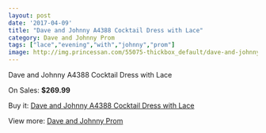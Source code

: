 ```yaml
---
layout: post
date: '2017-04-09'
title: "Dave and Johnny A4388 Cocktail Dress with Lace"
category: Dave and Johnny Prom
tags: ["lace","evening","with","johnny","prom"]
image: http://img.princessan.com/55075-thickbox_default/dave-and-johnny-a4388-cocktail-dress-with-lace.jpg
---
```

Dave and Johnny A4388 Cocktail Dress with Lace

On Sales: **$269.99**
<a href="https://www.princessan.com/en/dave-and-johnny-prom/24774-dave-and-johnny-a4388-cocktail-dress-with-lace.html"><amp-img layout="responsive" width="600" height="600" src="//img.princessan.com/55075-thickbox_default/dave-and-johnny-a4388-cocktail-dress-with-lace.jpg" alt="Dave and Johnny A4388 Cocktail Dress with Lace 0" /></a>
<a href="https://www.princessan.com/en/dave-and-johnny-prom/24774-dave-and-johnny-a4388-cocktail-dress-with-lace.html"><amp-img layout="responsive" width="600" height="600" src="//img.princessan.com/55076-thickbox_default/dave-and-johnny-a4388-cocktail-dress-with-lace.jpg" alt="Dave and Johnny A4388 Cocktail Dress with Lace 1" /></a>

Buy it: [Dave and Johnny A4388 Cocktail Dress with Lace](https://www.princessan.com/en/dave-and-johnny-prom/24774-dave-and-johnny-a4388-cocktail-dress-with-lace.html "Dave and Johnny A4388 Cocktail Dress with Lace")

View more: [Dave and Johnny Prom](https://www.princessan.com/en/181-dave-and-johnny-prom "Dave and Johnny Prom")